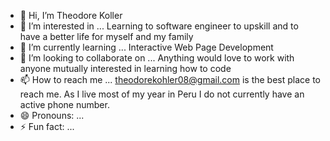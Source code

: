 - 👋 Hi, I’m Theodore Koller
- 👀 I’m interested in ... Learning to software engineer to upskill and to have a better life for myself and my family
- 🌱 I’m currently learning ... Interactive Web Page Development 
- 💞️ I’m looking to collaborate on ... Anything would love to work with anyone mutually interested in learning how to code 
- 📫 How to reach me ... theodorekohler08@gmail.com is the best place to reach me. As I live most of my year in Peru I do not currently have an active phone number. 
- 😄 Pronouns: ...
- ⚡ Fun fact: ... 

<!---
theodorekoller08/theodorekoller08 is a ✨ special ✨ repository because its `README.md` (this file) appears on your GitHub profile.
You can click the Preview link to take a look at your changes.
--->
